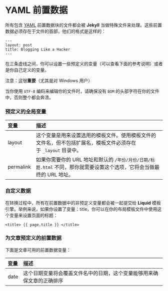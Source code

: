 #  YAML 前置数据

所有包含 [YAML](http://yaml.org/) 前置数据块的文件都会被 **Jekyll** 当做特殊文件来处理。这些前置数据必须存在于文件的首部，他们的格式是这样的：
    
    ---
    layout: post
    title: Blogging Like a Hacker
    ---
    

在三条虚线之间，你可以设置一些预定义的变量（可以查看下面的参考说明）或者是你自己定义的变量。

注意：这很**重要**（尤其是对 Windows 用户）

当你使用 `UTF-8` 编码来编辑你的文件时，请确保没有 `BOM` 的头部字符在你的文件中，否则整个都会奔溃。

### 预定义的全局变量

|       变量    |     描述      |
|:-         |:-         |
|   layout        |    这个变量是用来设置选用的模板文件。使用模板文件的文件名，但不包括扩展名，模板文件必须存在于 `_layout` 目录中。       |
|      permalink     |    如果你需要你的 URL 地址和默认的 `/年份/月份/日期/标题.html` 不同，那你就需要设置这个选项，它将会当做最终的 URL 地址。       |

### 自定义数据

在转换过程中，所有在前置数据中的非预定义变量都会被一起提交给 **Liquid** 模板引擎。举例来说，如果你设置了变量：title，你可以在你的布局模板文件中使用这个变量来设置页面的标题：
    
    <title> {{ page.title }} </title>
    

### 为文章预定义的前置数据

下面是文章可用的前置数据变量：

|    变量       |     描述      |
|:-         |:-         |
|    date       |     这个日期变量将会覆盖文件名中的日期，这个变量能够用来确保文章的正确排序      |